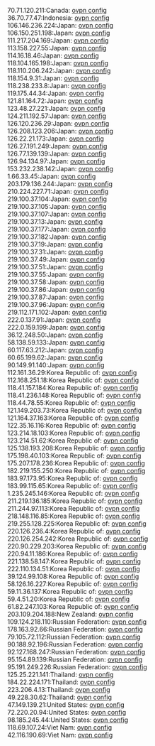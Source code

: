 70.71.120.211:Canada: [ovpn config](vpn/70_71_120_211.ovpn)  
36.70.77.47:Indonesia: [ovpn config](vpn/36_70_77_47.ovpn)  
106.146.236.224:Japan: [ovpn config](vpn/106_146_236_224.ovpn)  
106.150.251.198:Japan: [ovpn config](vpn/106_150_251_198.ovpn)  
111.217.204.169:Japan: [ovpn config](vpn/111_217_204_169.ovpn)  
113.158.227.55:Japan: [ovpn config](vpn/113_158_227_55.ovpn)  
114.16.18.46:Japan: [ovpn config](vpn/114_16_18_46.ovpn)  
118.104.165.198:Japan: [ovpn config](vpn/118_104_165_198.ovpn)  
118.110.206.242:Japan: [ovpn config](vpn/118_110_206_242.ovpn)  
118.154.9.31:Japan: [ovpn config](vpn/118_154_9_31.ovpn)  
118.238.233.8:Japan: [ovpn config](vpn/118_238_233_8.ovpn)  
119.175.44.34:Japan: [ovpn config](vpn/119_175_44_34.ovpn)  
121.81.164.72:Japan: [ovpn config](vpn/121_81_164_72.ovpn)  
123.48.27.221:Japan: [ovpn config](vpn/123_48_27_221.ovpn)  
124.211.192.57:Japan: [ovpn config](vpn/124_211_192_57.ovpn)  
126.120.236.29:Japan: [ovpn config](vpn/126_120_236_29.ovpn)  
126.208.123.206:Japan: [ovpn config](vpn/126_208_123_206.ovpn)  
126.22.21.173:Japan: [ovpn config](vpn/126_22_21_173.ovpn)  
126.27.191.249:Japan: [ovpn config](vpn/126_27_191_249.ovpn)  
126.77.139.139:Japan: [ovpn config](vpn/126_77_139_139.ovpn)  
126.94.134.97:Japan: [ovpn config](vpn/126_94_134_97.ovpn)  
153.232.238.142:Japan: [ovpn config](vpn/153_232_238_142.ovpn)  
1.66.33.45:Japan: [ovpn config](vpn/1_66_33_45.ovpn)  
203.179.136.244:Japan: [ovpn config](vpn/203_179_136_244.ovpn)  
210.224.227.71:Japan: [ovpn config](vpn/210_224_227_71.ovpn)  
219.100.37.104:Japan: [ovpn config](vpn/219_100_37_104.ovpn)  
219.100.37.105:Japan: [ovpn config](vpn/219_100_37_105.ovpn)  
219.100.37.107:Japan: [ovpn config](vpn/219_100_37_107.ovpn)  
219.100.37.13:Japan: [ovpn config](vpn/219_100_37_13.ovpn)  
219.100.37.177:Japan: [ovpn config](vpn/219_100_37_177.ovpn)  
219.100.37.182:Japan: [ovpn config](vpn/219_100_37_182.ovpn)  
219.100.37.19:Japan: [ovpn config](vpn/219_100_37_19.ovpn)  
219.100.37.31:Japan: [ovpn config](vpn/219_100_37_31.ovpn)  
219.100.37.49:Japan: [ovpn config](vpn/219_100_37_49.ovpn)  
219.100.37.51:Japan: [ovpn config](vpn/219_100_37_51.ovpn)  
219.100.37.55:Japan: [ovpn config](vpn/219_100_37_55.ovpn)  
219.100.37.58:Japan: [ovpn config](vpn/219_100_37_58.ovpn)  
219.100.37.86:Japan: [ovpn config](vpn/219_100_37_86.ovpn)  
219.100.37.87:Japan: [ovpn config](vpn/219_100_37_87.ovpn)  
219.100.37.96:Japan: [ovpn config](vpn/219_100_37_96.ovpn)  
219.112.171.102:Japan: [ovpn config](vpn/219_112_171_102.ovpn)  
222.0.137.91:Japan: [ovpn config](vpn/222_0_137_91.ovpn)  
222.0.159.199:Japan: [ovpn config](vpn/222_0_159_199.ovpn)  
36.12.248.50:Japan: [ovpn config](vpn/36_12_248_50.ovpn)  
58.138.59.133:Japan: [ovpn config](vpn/58_138_59_133.ovpn)  
60.117.63.212:Japan: [ovpn config](vpn/60_117_63_212.ovpn)  
60.65.199.62:Japan: [ovpn config](vpn/60_65_199_62.ovpn)  
90.149.91.140:Japan: [ovpn config](vpn/90_149_91_140.ovpn)  
112.161.36.29:Korea Republic of: [ovpn config](vpn/112_161_36_29.ovpn)  
112.168.251.18:Korea Republic of: [ovpn config](vpn/112_168_251_18.ovpn)  
118.41.157.184:Korea Republic of: [ovpn config](vpn/118_41_157_184.ovpn)  
118.41.236.148:Korea Republic of: [ovpn config](vpn/118_41_236_148.ovpn)  
118.44.78.55:Korea Republic of: [ovpn config](vpn/118_44_78_55.ovpn)  
121.149.203.73:Korea Republic of: [ovpn config](vpn/121_149_203_73.ovpn)  
121.164.37.163:Korea Republic of: [ovpn config](vpn/121_164_37_163.ovpn)  
122.35.16.116:Korea Republic of: [ovpn config](vpn/122_35_16_116.ovpn)  
123.214.18.103:Korea Republic of: [ovpn config](vpn/123_214_18_103.ovpn)  
123.214.51.62:Korea Republic of: [ovpn config](vpn/123_214_51_62.ovpn)  
125.138.193.208:Korea Republic of: [ovpn config](vpn/125_138_193_208.ovpn)  
175.198.40.103:Korea Republic of: [ovpn config](vpn/175_198_40_103.ovpn)  
175.207.178.236:Korea Republic of: [ovpn config](vpn/175_207_178_236.ovpn)  
182.219.155.250:Korea Republic of: [ovpn config](vpn/182_219_155_250.ovpn)  
183.97.173.95:Korea Republic of: [ovpn config](vpn/183_97_173_95.ovpn)  
183.99.115.65:Korea Republic of: [ovpn config](vpn/183_99_115_65.ovpn)  
1.235.245.146:Korea Republic of: [ovpn config](vpn/1_235_245_146.ovpn)  
211.219.136.185:Korea Republic of: [ovpn config](vpn/211_219_136_185.ovpn)  
211.244.97.113:Korea Republic of: [ovpn config](vpn/211_244_97_113.ovpn)  
218.148.116.85:Korea Republic of: [ovpn config](vpn/218_148_116_85.ovpn)  
219.255.128.225:Korea Republic of: [ovpn config](vpn/219_255_128_225.ovpn)  
220.126.236.4:Korea Republic of: [ovpn config](vpn/220_126_236_4.ovpn)  
220.126.254.242:Korea Republic of: [ovpn config](vpn/220_126_254_242.ovpn)  
220.90.229.203:Korea Republic of: [ovpn config](vpn/220_90_229_203.ovpn)  
220.94.11.186:Korea Republic of: [ovpn config](vpn/220_94_11_186.ovpn)  
221.138.58.147:Korea Republic of: [ovpn config](vpn/221_138_58_147.ovpn)  
222.110.134.51:Korea Republic of: [ovpn config](vpn/222_110_134_51.ovpn)  
39.124.99.108:Korea Republic of: [ovpn config](vpn/39_124_99_108.ovpn)  
58.126.16.227:Korea Republic of: [ovpn config](vpn/58_126_16_227.ovpn)  
59.11.36.137:Korea Republic of: [ovpn config](vpn/59_11_36_137.ovpn)  
59.4.51.20:Korea Republic of: [ovpn config](vpn/59_4_51_20.ovpn)  
61.82.247.103:Korea Republic of: [ovpn config](vpn/61_82_247_103.ovpn)  
203.109.204.188:New Zealand: [ovpn config](vpn/203_109_204_188.ovpn)  
109.124.218.110:Russian Federation: [ovpn config](vpn/109_124_218_110.ovpn)  
178.163.92.66:Russian Federation: [ovpn config](vpn/178_163_92_66.ovpn)  
79.105.72.112:Russian Federation: [ovpn config](vpn/79_105_72_112.ovpn)  
90.188.92.196:Russian Federation: [ovpn config](vpn/90_188_92_196.ovpn)  
92.127.168.247:Russian Federation: [ovpn config](vpn/92_127_168_247.ovpn)  
95.154.89.139:Russian Federation: [ovpn config](vpn/95_154_89_139.ovpn)  
95.191.249.226:Russian Federation: [ovpn config](vpn/95_191_249_226.ovpn)  
125.25.221.141:Thailand: [ovpn config](vpn/125_25_221_141.ovpn)  
184.22.224.171:Thailand: [ovpn config](vpn/184_22_224_171.ovpn)  
223.206.4.13:Thailand: [ovpn config](vpn/223_206_4_13.ovpn)  
49.228.30.62:Thailand: [ovpn config](vpn/49_228_30_62.ovpn)  
47.149.139.21:United States: [ovpn config](vpn/47_149_139_21.ovpn)  
72.220.20.94:United States: [ovpn config](vpn/72_220_20_94.ovpn)  
98.185.245.44:United States: [ovpn config](vpn/98_185_245_44.ovpn)  
118.69.107.24:Viet Nam: [ovpn config](vpn/118_69_107_24.ovpn)  
42.116.190.69:Viet Nam: [ovpn config](vpn/42_116_190_69.ovpn)  
